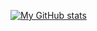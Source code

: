 [![My GitHub stats](https://github-readme-stats.vercel.app/api?username=BumGyo)](https://github.com/BumGyo/github-readme-stats)
